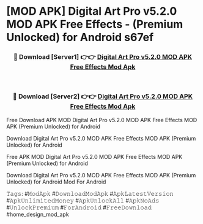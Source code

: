 # [MOD APK] Digital Art Pro v5.2.0 MOD APK Free Effects - (Premium Unlocked) for Android s67ef



<div align="center">
<h3>🔴 Download [Server1] 👉👉 <a href="https://momento.my/?title=Digital_Art_Pro_v5.2.0_MOD_APK_Free_Effects">Digital Art Pro v5.2.0 MOD APK Free Effects Mod Apk</a></h3><br>

<h3>🔴 Download [Server2] 👉👉 <a href="https://momento.my/?title=Digital_Art_Pro_v5.2.0_MOD_APK_Free_Effects">Digital Art Pro v5.2.0 MOD APK Free Effects Mod Apk</a></h3>
</div>



Free Download APK MOD Digital Art Pro v5.2.0 MOD APK Free Effects MOD APK (Premium Unlocked) for Android

Download Digital Art Pro v5.2.0 MOD APK Free Effects MOD APK (Premium Unlocked) for Android

Free APK MOD Digital Art Pro v5.2.0 MOD APK Free Effects MOD APK (Premium Unlocked) for Android

Download Digital Art Pro v5.2.0 MOD APK Free Effects MOD APK (Premium Unlocked) for Android Mod For Android

𝚃𝚊𝚐𝚜: #𝙼𝚘𝚍𝙰𝚙𝚔 #𝙳𝚘𝚠𝚗𝚕𝚘𝚊𝚍𝙼𝚘𝚍𝙰𝚙𝚔 #𝙰𝚙𝚔𝙻𝚊𝚝𝚎𝚜𝚝𝚅𝚎𝚛𝚜𝚒𝚘𝚗 #𝙰𝚙𝚔𝚄𝚗𝚕𝚒𝚖𝚒𝚝𝚎𝚍𝙼𝚘𝚗𝚎𝚢 #𝙰𝚙𝚔𝚄𝚗𝚕𝚘𝚌𝚔𝙰𝚕𝚕 #𝙰𝚙𝚔𝙽𝚘𝙰𝚍𝚜 #𝚄𝚗𝚕𝚘𝚌𝚔𝙿𝚛𝚎𝚖𝚒𝚞𝚖 #𝙵𝚘𝚛𝙰𝚗𝚍𝚛𝚘𝚒𝚍 #𝙵𝚛𝚎𝚎𝙳𝚘𝚠𝚗𝚕𝚘𝚊𝚍 #home_design_mod_apk
